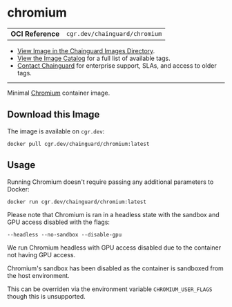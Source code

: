 <!--monopod:start-->
# chromium
| | |
| - | - |
| **OCI Reference** | `cgr.dev/chainguard/chromium` |


* [View Image in the Chainguard Images Directory](https://images.chainguard.dev/directory/image/chromium/overview).
* [View the Image Catalog](https://console.chainguard.dev/images/catalog) for a full list of available tags.
* [Contact Chainguard](https://www.chainguard.dev/chainguard-images) for enterprise support, SLAs, and access to older tags.

---
<!--monopod:end-->

<!--overview:start-->
Minimal [Chromium](https://chromium.googlesource.com/chromium/src/) container image.
<!--overview:end-->

<!--getting:start-->
## Download this Image
The image is available on `cgr.dev`:

```
docker pull cgr.dev/chainguard/chromium:latest
```
<!--getting:end-->

<!--body:start-->
## Usage

Running Chromium doesn't require passing any additional parameters to Docker:

```bash
docker run cgr.dev/chainguard/chromium:latest
```

Please note that Chromium is ran in a headless state with the sandbox and GPU access disabled with the flags:

```
--headless --no-sandbox --disable-gpu
```

We run Chromium headless with GPU access disabled due to the container not having GPU access.

Chromium's sandbox has been disabled as the container is sandboxed from the host environment.

This can be overriden via the environment variable `CHROMIUM_USER_FLAGS` though this is unsupported.

<!--body:end-->
